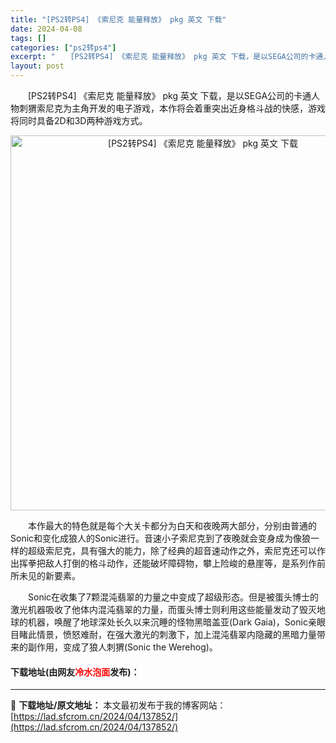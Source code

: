 ```yaml
---
title: "[PS2转PS4] 《索尼克 能量释放》 pkg 英文 下载"
date: 2024-04-08
tags: []
categories: ["ps2转ps4"]
excerpt: "　　[PS2转PS4] 《索尼克 能量释放》 pkg 英文 下载，是以SEGA公司的卡通人物刺猬索尼克为主角开发的电子游戏，本作将会着重突出近身格斗战的快感，游戏将同时具备2D和3D两种游戏方式。 　　本作最大的特色就是每个大关卡都分为白天和夜晚两大部分，分别由普通的Sonic和变化成狼人的Soni&hellip;"
layout: post
---
```


 <p>　　[PS2转PS4] 《索尼克 能量释放》 pkg 英文 下载，是以SEGA公司的卡通人物刺猬索尼克为主角开发的电子游戏，本作将会着重突出近身格斗战的快感，游戏将同时具备2D和3D两种游戏方式。</p> <p align="center"><img align="" border="0" src="https://lad.sfcrom.cn/wp-content/uploads/2024/04/20240408_6613f9a715be0.jpg" width="600" alt="[PS2转PS4] 《索尼克 能量释放》 pkg 英文 下载" /></p> <p>　　本作最大的特色就是每个大关卡都分为白天和夜晚两大部分，分别由普通的Sonic和变化成狼人的Sonic进行。音速小子索尼克到了夜晚就会变身成为像狼一样的超级索尼克，具有强大的能力，除了经典的超音速动作之外，索尼克还可以作出挥拳把敌人打倒的格斗动作，还能破坏障碍物，攀上险峻的悬崖等，是系列作前所未见的新要素。</p> <p>　　Sonic在收集了7颗混沌翡翠的力量之中变成了超级形态。但是被蛋头博士的激光机器吸收了他体内混沌翡翠的力量，而蛋头博士则利用这些能量发动了毁灭地球的机器，唤醒了地球深处长久以来沉睡的怪物黑暗盖亚(Dark Gaia)，Sonic亲眼目睹此情景，愤怒难耐，在强大激光的刺激下，加上混沌翡翠内隐藏的黑暗力量带来的副作用，变成了狼人刺猬(Sonic the Werehog)。</p> <p><h4>下载地址(由网友<font color="red">冷水泡面</font>发布)：</h4></p> 

---
📖 **下载地址/原文地址：** 本文最初发布于我的博客网站：[https://lad.sfcrom.cn/2024/04/137852/](https://lad.sfcrom.cn/2024/04/137852/)
